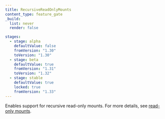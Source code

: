 ```yaml
---
title: RecursiveReadOnlyMounts
content_type: feature_gate
_build:
  list: never
  render: false

stages:
  - stage: alpha
    defaultValue: false
    fromVersion: "1.30"
    toVersion: "1.30"
  - stage: beta
    defaultValue: true
    fromVersion: "1.31"
    toVersion: "1.32"
  - stage: stable
    defaultValue: true
    locked: true
    fromVersion: "1.33"
---
```

Enables support for recursive read-only mounts.
For more details, see [read-only mounts](/docs/concepts/storage/volumes/#read-only-mounts).
